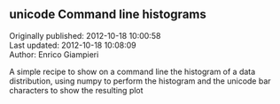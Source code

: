 ## unicode Command line histograms  
Originally published: 2012-10-18 10:00:58  
Last updated: 2012-10-18 10:08:09  
Author: Enrico Giampieri  
  
A simple recipe to show on a command line the histogram of a data distribution, using numpy to perform the histogram and the unicode bar characters to show the resulting plot